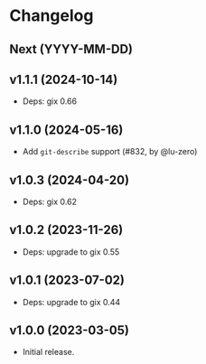 # Changelog

## Next (YYYY-MM-DD)

## v1.1.1 (2024-10-14)

- Deps: gix 0.66

## v1.1.0 (2024-05-16)

- Add `git-describe` support (#832, by @lu-zero)

## v1.0.3 (2024-04-20)

- Deps: gix 0.62

## v1.0.2 (2023-11-26)

- Deps: upgrade to gix 0.55

## v1.0.1 (2023-07-02)

- Deps: upgrade to gix 0.44

## v1.0.0 (2023-03-05)

- Initial release.
